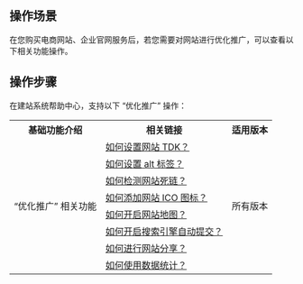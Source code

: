 ## 操作场景
在您购买电商网站、企业官网服务后，若您需要对网站进行优化推广，可以查看以下相关功能操作。

## 操作步骤
在建站系统帮助中心，支持以下 “优化推广” 操作：
<table>
<tr>
<th>基础功能介绍</th>
<th>相关链接</th>
<th>适用版本</th>
</tr>
<tr>
<td  rowspan="8">“优化推广” 相关功能</td>
<td><a href="https://admin.site.my-qcloud.com/xi/help?id=1290
">如何设置网站 TDK？</a></td>
<td  rowspan="8">所有版本</td>
</tr>
<tr>
<td><a href="https://admin.site.my-qcloud.com/xi/help?id=1598
">如何设置 alt 标签？</a></td>
</tr>
<tr>
<td><a href="https://admin.site.my-qcloud.com/xi/help?id=1599
">如何检测网站死链？</a></td>
</tr>
<tr>
<td><a href="https://admin.site.my-qcloud.com/xi/help?id=1553
">如何添加网站 ICO 图标？</a></td>
</tr>
<tr>
<td><a href="https://admin.site.my-qcloud.com/xi/help?id=1600
">如何开启网站地图？</a></td>
</tr>
<tr>
<td><a href="https://admin.site.my-qcloud.com/xi/help?id=927
">如何开启搜索引擎自动提交？</a></td>
</tr>
<tr>
<td><a href="https://admin.site.my-qcloud.com/xi/help?id=1596
">如何进行网站分享？</a></td>
</tr>
<tr>
<td><a href="https://admin.site.my-qcloud.com/xi/help?id=1597
">如何使用数据统计？</a></td>
</tr>
</table>


